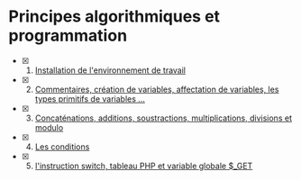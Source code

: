 # Principes algorithmiques et programmation


- [X] 1. [Installation de l'environnement de travail](documentation/1.md)

- [X] 2. [Commentaires, création de variables, affectation de variables, les types primitifs de variables …](documentation/2.md)

- [X] 3. [Concaténations, additions, soustractions, multiplications, divisions et modulo](documentation/3.md)

- [X] 4. [Les conditions](documentation/4.md)

- [X] 5. [l'instruction switch, tableau PHP et variable globale $_GET](documentation/5.md)